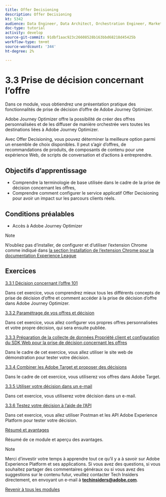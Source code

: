 ```yaml
---
title: Offer Decisioning
description: Offer Decisioning
kt: 5342
audience: Data Engineer, Data Architect, Orchestration Engineer, Marketer
doc-type: tutorial
activity: develop
source-git-commit: 91dbf1aac923c26608528b163bbd68218d45425b
workflow-type: tm+mt
source-wordcount: '344'
ht-degree: 2%

---
```


# 3.3 Prise de décision concernant l’offre

Dans ce module, vous obtiendrez une présentation pratique des fonctionnalités de prise de décision d’offre de Adobe Journey Optimizer.

Adobe Journey Optimizer offre la possibilité de créer des offres personnalisées et de les diffuser de manière orchestrée vers toutes les destinations liées à Adobe Journey Optimizer.

Avec Offer Decisioning, vous pouvez déterminer la meilleure option parmi un ensemble de choix disponibles. Il peut s’agir d’offres, de recommandations de produits, de composants de contenu pour une expérience Web, de scripts de conversation et d’actions à entreprendre.

## Objectifs d’apprentissage

- Comprendre la terminologie de base utilisée dans le cadre de la prise de décision concernant les offres,
- Comprendre comment configurer le service applicatif Offer Decisioning pour avoir un impact sur les parcours clients réels.

## Conditions préalables

- Accès à Adobe Journey Optimizer

>[!NOTE]
>
>N’oubliez pas d’installer, de configurer et d’utiliser l’extension Chrome comme indiqué dans [la section Installation de l’extension Chrome pour la documentation Experience League](../../getting-started/gettingstarted/ex1.md)

## Exercices

[3.3.1 Décision concernant l’offre 101](./ex1.md)

Dans cet exercice, vous comprendrez mieux tous les différents concepts de prise de décision d’offre et comment accéder à la prise de décision d’offre dans Adobe Journey Optimizer.

[3.3.2 Paramétrage de vos offres et décision](./ex2.md)

Dans cet exercice, vous allez configurer vos propres offres personnalisées et votre propre décision, qui sera ensuite publiée.

[3.3.3 Préparation de la collecte de données Propriété client et configuration du SDK Web pour la prise de décision concernant les offres](./ex3.md)

Dans le cadre de cet exercice, vous allez utiliser le site web de démonstration pour tester votre décision.

[3.3.4 Combiner les Adobe Target et proposer des décisions](./ex4.md)

Dans le cadre de cet exercice, vous utiliserez vos offres dans Adobe Target.

[3.3.5 Utiliser votre décision dans un e-mail](./ex5.md)

Dans cet exercice, vous utiliserez votre décision dans un e-mail.

[3.3.6 Testez votre décision à l’aide de l’API](./ex6.md)

Dans cet exercice, vous allez utiliser Postman et les API Adobe Experience Platform pour tester votre décision.

[Résumé et avantages](./summary.md)

Résumé de ce module et aperçu des avantages.

>[!NOTE]
>
>Merci d’investir votre temps à apprendre tout ce qu’il y a à savoir sur Adobe Experience Platform et ses applications. Si vous avez des questions, si vous souhaitez partager des commentaires généraux ou si vous avez des suggestions sur le contenu futur, veuillez contacter Tech Insiders directement, en envoyant un e-mail à **techinsiders@adobe.com**.

[Revenir à tous les modules](../../../overview.md)
